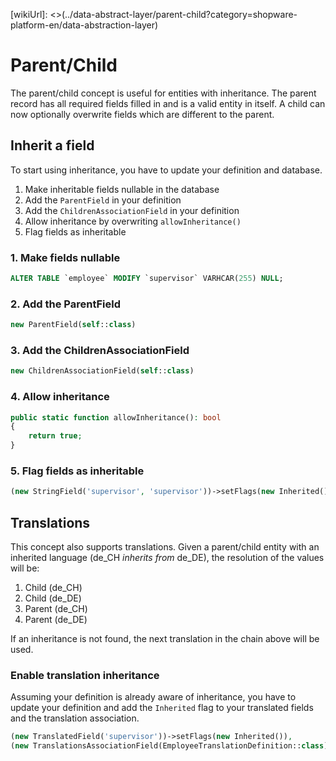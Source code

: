 [wikiUrl]: <>(../data-abstract-layer/parent-child?category=shopware-platform-en/data-abstraction-layer)

# Parent/Child

The parent/child concept is useful for entities with inheritance. The parent 
record has all required fields filled in and is a valid entity in itself. A
child can now optionally overwrite fields which are different to the parent.

## Inherit a field

To start using inheritance, you have to update your definition and database.

1. Make inheritable fields nullable in the database
2. Add the `ParentField` in your definition
3. Add the `ChildrenAssociationField` in your definition
4. Allow inheritance by overwriting `allowInheritance()`
5. Flag fields as inheritable

### 1. Make fields nullable

```sql
ALTER TABLE `employee` MODIFY `supervisor` VARHCAR(255) NULL;
```

### 2. Add the ParentField

```php
new ParentField(self::class)
```

### 3. Add the ChildrenAssociationField

```php
new ChildrenAssociationField(self::class)
```

### 4. Allow inheritance

```php
public static function allowInheritance(): bool
{
    return true;
}
```

### 5. Flag fields as inheritable

```php
(new StringField('supervisor', 'supervisor'))->setFlags(new Inherited())
```

## Translations

This concept also supports translations. Given a parent/child entity with an
inherited language (de_CH *inherits from* de_DE), the resolution of the 
values will be:

1. Child (de_CH)
2. Child (de_DE)
3. Parent (de_CH)
4. Parent (de_DE)

If an inheritance is not found, the next translation in the chain above will
be used.

### Enable translation inheritance

Assuming your definition is already aware of inheritance, you have to update
your definition and add the `Inherited` flag to your translated fields and
the translation association.

```php
(new TranslatedField('supervisor'))->setFlags(new Inherited()),
(new TranslationsAssociationField(EmployeeTranslationDefinition::class))->setFlags(new Inherited()),
```
